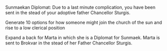 Sunmaekan Diplomat: Due to a last minute complication, you have been sent in the stead of your adoptive father Chancellor Sturgis. 

Generate 10 options for how someone might join the church of the sun and rise to a low clerical position


Expand a back for Marta in which she is a Diplomat for Sunmaek. Marta is sent to Brokvar in the stead of her Father Chancellor Sturgis.